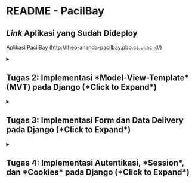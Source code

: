 # README - PacilBay

## *Link* Aplikasi yang Sudah Dideploy
[Aplikasi PacilBay](http://theo-ananda-pacilbay.pbp.cs.ui.ac.id/) (http://theo-ananda-pacilbay.pbp.cs.ui.ac.id/)

<details>
  <summary><h2>Tugas 2: Implementasi *Model-View-Template* (MVT) pada Django (*Click to Expand*)</h2></summary>

### Langkah-langkah Implementasi Aplikasi Berbasis Django

1. **Menyiapkan *development environment*:**
   - Menginstal Python, Django, dan *dependencies* yang dibutuhkan.
   - Membuat *virtual environment* supaya aplikasi tidak bentrok dengan versi lain.

2. **Membuat Proyek Django:**
   - Menjalankan `django-admin startproject pacilbay` untuk membuat proyek baru.
   - Menyesuaikan pengaturan di `settings.py`, seperti konfigurasi *database*, `INSTALLED_APPS`, *allowed host* untuk mengizinkan `localhost` dan PWS mengakses aplikasi.

3. **Membuat Aplikasi Django:**
   - Menjalankan `python manage.py startapp *main*` untuk membuat aplikasi `main` di dalam proyek.
   - Menambahkan aplikasi *main* ke dalam `INSTALLED_APPS` di `settings.py`.

4. **Membuat *Template* HTML:**
   - Membuat *HTML file* di folder `templates` untuk mengatur *view frontend*.
   - Menggunakan *template variables* untuk menampilkan nilai dari variabel yang akan dibuat di `views.py`.

5. **Membuat Model (`models.py`):**
   - Merancang model data dengan membuat *field* pada model di `models.py`.
   - Menjalankan perintah `python manage.py makemigrations` dan `python manage.py migrate` untuk merefleksikan perubahan model ke *database*.

6. **Membuat Views (`views.py`):**
   - Mengimpor fungsi render dari `django.shortcuts` dan menambhakan fungsi `show_main` yang berisi *dictionary* data untuk dikirimkan ke *HTML file*.
   - Menghubungkan views dengan *template HTML* yang akan dirender.

7. **Mengatur *URL Routing* (`urls.py`):**
   - Mengatur *routing *URL** di `urls.py` untuk menambahkan *path* ke aplikasi *main*.
   - Memastikan setiap *view* memiliki *URL *pattern** yang sesuai.

8. **Melakukan *Deployment*:**
    - Membuat proyek baru di *Pacil Web services* (PWS).
    - Mengonfigurasi `settings.py` untuk menambahkan *URL deployment* PWS ke `ALLOWED_HOSTS`.
    - Melakukan *add, commit*, dan *push* ke PWS.

### Bagan *Request* *Client* ke Web Aplikasi Django

```mermaid
graph TD;
    Client -->|Request| *url*s.py;
    *url*s.py -->|Maps *URL*| views.*py*;
    views.py -->|Handles Logic| models.py;
    viewspy* -->|R*enders* *Template*| *template*s;
    models.py -->|Access *Data| *Database**;
    *Database* -->|Returns Data| models.py;
    models.py -->|Returns Data| views.py;
    *template*s -->|DisplaysResponse*| *Client*;
```
**Penjelasan Bagan:**
    - `urls.py`: Menghubungkan *URL* yang diminta ke aplikasi dan data yang tersedia di views.py.
   - `views.py`: Menampung *template variables* untuk menampilkan nilai dari variabel yang sudah dibuat dalam `context`, dan akan di-*render* di halaman HTML.
   - `models.py`: Berisi model data dan menghubungkan ke *database*. `models.py` digunakan oleh `views.py` untuk mengambil dan mengolah data dari variabel yang sudah dibuat.
   - *Template* (HTML): Mengatur tampilan halaman web. *HTML file* akan di-*render* oleh `views.py` dan dikirim sebagai respons ke *client*.

### Fungsi **Git** dalam Pengembangan Perangkat Lunak
Git adalah *control version software* untuk mengelola dan melacak perubahan dalam *source code* selama pengembangan *software*. Fungsi utama git:

1. sebagai ***control version*** yang melacak setiap perubahan yang dibuat di dalam *source code* sehingga *developer* bisa kembali ke versi sebelumnya;
2. sebagai **sarana kolaborasi** karena memungkinkan beberapa *developer* bekerja di berbagai fitur atau memperbaiki bug tanpa mengganggu pekerjaan *developer* lain melalui *branch*.
3. sebagai ***development environment*** melalui *branching* dan *merging* sehingga *developer* bisa membuat cabang untuk pengembangan fitur atau *bug fixing* kemudian menggabungkannya ke *main branch* setelah dites.
4. menjaga **keamanan dan *backup*** karena bisa menyimpan *history* di *remote repository* seperti GitHub, GitLab, dll sehingga mengurangi risiko kode hilang.

### Alasan Menggunakan Django sebagai *Framework* Awal dalam Pembelajaran
1. **Framework Lengkap**
      Django adalah *full-stack *framework** yang menyediakan semua yang dibutuhkan *developer* seperti *Object-Relational Mapping* (ORM), *template engine*, *form handling*, dan *routing*.
2. **Arsitektur MTV (Model-Template-View)**
      Arsitektur *Model-Template-View* (MTV) memudahkan *developer* memahami arsitektur aplikasi web.
3. **Keamanan Terjaga**
      Django menyediakan *middleware* yang otomatis melindungi aplikasi dari *Cross-Site *Request* Forgery* (CSRF) dan juga memiliki mekanisme untuk mencegah *Cross-Site Scripting* (XSS) dengan secara otomatis meng-*escape* output HTML.
4. **Community Support**
      Django memiliki *komunitas* yang besar dan dokumentasi yang lengkap sehingga *beginner friendly :D*

*###* Mengapa Model pada Django Disebut sebagai ORM?
Model pada *Django disebut sebagai* ORM (*Object-Relational Mapping*) karena terdapat *interface* antara model di Python (class) dengan *relational *database** (tabel). Denganprinsip* ini*,* *developer* bisa bekerja menggunakan *database* dengan konsep *object-oriented* tanpa harus membuat query SQL manual. Django ORM mengubah operasi *Create, Read, Update, Delete* (CRUD) di OOP Python ke *query SQL* yang bersifat *connected* dengan *database*, sehingga memudahkan interaksi aplikasi dengan data.
</details>

<details>
  <summary><h2>Tugas 3: Implementasi Form dan Data Delivery pada Django (*Click to Expand*)</h2></summary>

### Langkah-langkah Implementasi Form dan Data Delivery pada Django
1. **Membuat Kerangka *Views* dengan Skeleton**
   Saya membuat kerangka *views* (skeleton) supaya desain web konsisten dan mengurangi *redundant code*. 
   - Buat direktori `templates` di folder utama, buat file `base.html` sebagai kerangka yang akan dipakai untuk semua halaman web di aplikasi-aplikasi lain.
   - Isi `base.html` dengan sintaks HTML dan *Django *template* tags* `{% block meta %}` dan `{% block content %}` untuk bagian-bagian yang bisa diubah oleh *template* turunan di aplikasi-aplikasi lain.
   - Buka `settings.py`, tambahkan direktori `templates` (`'DIRS': [BASE_DIR / 'templates']`) ke dalam variabel `TEMPLATES` supaya *template* yg sudah dibuat dikenali Django.
2. **Mengubah *Primary Key* dari *Integer* Menjadi UUID**
   Untuk meningkatkan keamanan aplikasi, kita ubah *primary key* di model dari tipe data *integer* menjadi UUID (*Universally Unique Identifier*).
   - Pada `models.py` di aplikasi `main`, impor modul `uuid` dan ubah *primary key* menjadi UUIDField.
   - Menjalankan `makemigrations` dan `migrate` supaya perubahan yang kita lakukan disimpen di *database*.
3. **Membuat *Form Input Data***
   - Buat *file* `forms.py` di direktori *main*, dan buat `ModelForm` untuk model `ProductEntry`.
   - Buat *field* yang akan digunakan dalam *form* seperti `product_name`, `price`, `product_description`, dan `available_qty`.
   - Di `views.py`, buat fungsi `create_mood_entry` untuk menampilkan *form* dan menyimpan data baru saat *form* di-*submit* dan mereturn respons html ke *template* `create_product_entry`.
   - Validasi *form* menggunakan *function* `form.is_valid()` dan simpan data dengan *function* `form.save()`.
4. **Menampilkan Data di Halaman Web**
   - Ambil semua objek dari model `ProductEntry` dengan menambahkan *function* `ProductEntry.objects.all()` dan kirim ke *template* melalui *context* yang sudah dibuat sebelumnya. --> *function* ini akan di-*return* dengan html di *template* `main`.
   - Pada `main.html`, kita gunakan *looping* `{% for ... %}` untuk menampilkan data dalam bentuk tabel. 
   - Pada `main.html`, kita tambahkan juga tombol untuk mengakses halaman *form input* data baru.
5. **Mengembalikan Data dalam Bentuk XML dan JSON (dan berdasarkan ID)**
   - Di `views.py`, buat fungsi `show_xml` untuk mengambil semua data dari model `MoodEntry`
   - Gunakan *serializers* Django untuk mengubah data menjadi format XML.
   - Buat juga buat versi jsonnya :)
   - Buat fungsi `show_xml_by_id` dan `show_json_by_id` di views.py untuk *mereturn* data berdasarkan id yang sudah difilter sebagai parameter. --> variabel data diubah dari *all* menjadi `ProductEntry.objects.filter(pk=id)`
6. **Menambahkan *URL *Pattern*s***
   - Tambahkan *path* untuk setiap fungsi *view* baru di variabel `urlpatterns` supaya bisa diakses di browser.
   - Mengecek apakah data bisa diambil dengan benar menggunakan *postman* (screenshoot terlampir di bawah)
Setelah melalui 6 langkah ini, kita bisa membuat form, menyimpan data, menampilkan data, dan *mereturn* data dalam format XML atau JSON di Django

### Mengapa kita memerlukan data delivery dalam pengimplementasian sebuah *platform*?
- Memungkinkan kita berinteraksi secara *real time* dengan *platform*
   Dengan menggunakan *data delivery*, kita bisa mengisi *form*, mengklik tombol, dan melakukan *search*. Data yang di-*input* dalam kegiatan-kegiatan tersebut harus dikirim ke *server* untuk diproses melalui peran *data delivery*. Melalui *data delivery* ini, kita bisa membuat interaksi menjadi lebih interaktif dan dinamis.

- Memunkinkan kita menerima data yang terbaru
   *Data delivery* memastikan bahwa data yang kita terima di *platform* selalu yang terbaru. Data yang realtime sangat dibutuhkan untuk aplikasi berita, cuaca, harga saham, dll yang membutuhkan data real time.

Contoh:
Saat *user* *login* ke *platform*, kredensial kita (misal *username* dan *password*) dikirim ke *server* untuk diverifikasi. Pengiriman tersebut membutuhkan *data delivery* pada *platform*. Tanpa *data delivery*, *user* tidak bisa melakukan *login* dan mengakses akun.

### mana yang lebih baik antara XML dan JSON?
JSON (*JavaScript Object Notation*) dan XML (*eXtensible Markup Language*) adalah format yang digunakan untuk pertukaran data antara *server* dan *client* dalam pengembangan aplikasi. Masing-masing memiliki kelebihan dan kekurangan, tapi JSON dianggap lebih baik daripada XML. Kenapa JSON lebih populer dibandingkan XML?

| Kriteria     | JSON     | XML |
|--------------|-----------|------------|
| Keterbacaan | JSON punya struktur yang lebih ringkas dan mudah dibaca manusia. JSON ditulis dalam format *key-value pairs* sehingga lebih mudah dipahami dan dikelola. | XML menggunakan *opening tag* dan *closing tag* untuk elemen datanya sehingga dokumennya lebih panjang dan lebih sulit dibaca. XML cenderung lebih *verbose* karena harus menggunakan banyak *markup* untuk menulis data.      |
| Ukuran data      | Karena JSON lebih ringkas, ukuran datanya juga lebih kecil dibanding XML. Karena lebih ringkas, lebih sedikit data yang harus dikirim melalui jaringan, sehingga dapat mengurangi waktu *loading* dan penggunaan *bandwidth*. | XML memiliki *overhead* yang lebih besar karena memerlukan *opening tag* dan *closing tag* untuk setiap elemen, yang dapat memperbesar ukuran *file*.        |
| *Compatibility* dengan JavaScript      | JSON adalah format yang berasal dari JavaScript, sehingga kompatibel dengan JavaScript. JSON dapat diubah menjadi objek JavaScript tanpa perlu *parser* lagi.   | XML membutuhkan *parser* untuk mengubah data menjadi objek JavaScript, sehingga lebih lambat dan kompleks.       |
| Keamanan      | JSON lebih aman terhadap serangan seperti *XML External Entity* (XXE) *attack* dibandingkan XML.   | XML lebih rentan terhadap berbagai jenis serangan karena kompleksitas dan fitur-fiturnya seperti DTD (*Document Type Definition*).        |

### Fungsi dari method is_valid() pada *form* Django
1. **Fungsi is_valid() pada Django Form**
   - Fungsi `is_valid()` memeriksa apakah data yang diterima dari *user* (melalui metode POST) memenuhi semua persyaratan yang sudah dibuat dalam form. Jika semua data valid, fungsi akan me-*return* nilai `True`. Jika ada data yang tidak valid, akan me-*return* `False`.
   - Fungsi `is_valid()` juga mengisi atribut `cleaned_data`. Ketika `is_valid()` bernilai `True`, Django akan membersihkan (*sanitize*) data *input* lalu me-*pass* ke dalam atribut `cleaned_data` pada objek *form*. 
   - Jika `is_valid()` mengembalikan `False`, Django akan mengisi atribut `errors` pada objek *form*. Atribut `errors` akan berisi informasi tentang kesalahan validasi yang terjadi pada setiap *field* di *form*.
2. **Mengapa Kita Membutuhkan *Method* is_valid()?**
   - `is_valid()` membantu kita menjaga integritas data karena sudah pasti semua semua data yang disimpan dalam sistem memenuhi persyaratan dan aturan validasi. --> ga mungkin ada data yang tidak lengkap atau formatnya salah.
   - `is_valid()` mencegah serangan keamanan seperti *SQL Injection* atau *Cross-Site Scripting* (XSS) dengan memastikan bahwa data *input* sudah disanitasi sebelum diproses atau disimpan dalam *database*.
   - Tanpa validasi `is_valid()`, data yang tidak valid bisa menyebabkan *error* di aplikasi. Misalnya *user* memasukkan *string* teks ke *field* yang seharusnya menerima *int*.

### Mengapa kita membutuhkan `csrf_token`?
`csrf_token` (*Cross-Site *Request* Forgery token*) adalah mekanisme keamanan saat ada *request form* dan HTTP POST *request*. Token ini melindungi aplikasi web dari serangan *Cross-Site *Request* Forgery* (CSRF) yaitu serangan di mana *attacker* memanipulasi **user** untuk mengirim *request* yang aneh-aneh tanpa diketahui *user*.
1 ***Mengapa *Kita* Membutuhkan `csrf_token` saat Membuat *Form* di *Django*?**
   **CSRF attack** terjadi ketika *attacker* mensabotase *session untuk* melakukan **action** yang tidak diinginkan atas nama *user* tersebut (misalnya *mengubah* *password**,** melakukan transaksi keuangan, dll). `csrf_token` dihasilkan secara *random* dan unik, ditambahkan ke setiap *form* yang memerlukanPOST* (seperti **form** *login*, registrasi, dan *update* data). Sehingga, *attacker* tidak bisa mensabotase *session* tsb. Jika token CSRF tidak valid atau tidak ada, *request* tersebut dianggap mencurigakan dan akan ditolak oleh Django.

2. **Apa yang Dapat Terjadi Jika Kita Tidak Menambahkan `csrf_token` pada *Form* Django?**
   - *Attacker* bisa mengirim *request* berbahaya yang mengirimkan POST *request* ke aplikasi web tanpa sepengetahuan *user*. Jika *user* telah masuk ke aplikasi tersebut, *session* akan digunakan untuk mengautentikasi *request* tersebut.
   - Dengan menggunakan sesi tersebut, *attacker* bisa memanipulasi data, melakukan transaksi, menghapus akun, atau melakukan tindakan lain yang berdampak pada *user* atau sistem.
   - CSRF *attack* dapat mengakibatkan hilangnya data *user*, membocorkan informasi sensitif, dll.
3. **Bagaimana hal tersebut dapat dimanfaatkan oleh *attacker*?**
   - *Attacker* bisa membuat web palsu/email *phishing* yang mengandung *form* HTML atau link berbahaya. Saat *user* masuk ke aplikasi atau mengklik *link* atau mengirim *form*, POST *request* akan dikirim ke *server* menggunakan sesi *user* tersebut.
   - Dengan menggunakan JavaScript atau *hidden element*, *attacker* bisa mengirim data secara otomatis ke aplikasi web target saat *user* reload *webpage* atau melakukan tindakan tertentu (seperti mengklik tombol).
   - Karena permintaan datang dari sesi *user* yang sah, *server* akan mempercayai permintaan tersebut dan menganggap bahwa itu berasal dari *user* yang sah.

### Mengakses keempat *URL* di poin 2 menggunakan Postman
![Screenshot 2024-09-11 193747](https://github.com/user-attachments/assets/ef05be18-d46f-4715-b180-16d83ea98389)
![Screenshot 2024-09-11 193831](https://github.com/user-attachments/assets/584b80e5-c78f-411d-9566-de859f4e3f06)
![Screenshot 2024-09-11 193842](https://github.com/user-attachments/assets/97965ca8-d866-4fd7-9b5d-95f071e0521b)
![Screenshot 2024-09-11 193851](https://github.com/user-attachments/assets/f339cb68-be38-4705-8390-a2217159ba9b)


</details>
<details>
  <summary><h2>Tugas 4: Implementasi Autentikasi, *Session*, dan *Cookies* pada Django (*Click to Expand*)</h2></summary>

### Langkah-Langkah Implementasi Autentikasi, *Session*, dan *Cookies* pada Django
Pada tugas ini, kita akan membangun sistem registrasi dan autentikasi *user* pada aplikasi Django yang telah dibuat. Dengan adanya sistem ini, *user* harus memiliki akun yang valid untuk mengakses halaman utama aplikasi dan hanya dapat melihat data yang terkait dengan akun mereka.

Dalam mengimplementasikan Autentikasi, *Session*, dan *Cookies* pada Django untuk memenuhi *checklist* Tugas 4, terdapat 6 langkah utama yang perlu dilakukan:

1. **Membuat Form untuk Registrasi dan Fungsi yang meng*handle* tugas tersebut**
   -  Pertama, kita akan mengimport modul `UserCreationForm` dan `messages` dari Django untuk membuat form registrasi dan menampilkan pesan notifikasi.
   - Kemudian, kita akan membuat fungsi `register` untuk meng*handle* *user* yang akan melakukan registrasi akun. Fungsi ini memiliki 6 fungsi utama:
      1. Menampilkan form registrasi saat pertama kali diakses.
      2. Memproses *data form* ketika *user* mengirimkan data.
      3. Memvalidasi data yang dimasukkan *user*.
      4. Menyimpan *data* *user* baru ke dalam *database*.
      5. Menampilkan pesan sukses jika pendaftaran berhasil.
      6. Mengarahkan *user* ke halaman *login*.
   - Setelah membuat fungsi `register`, kita akan membuat *template* `register.html` sebagai tampilan form registrasi. Pada *template* tersebut, kita menggunakan tag `{{ form.as_table }}` untuk menampilkan *field-field* form secara otomatis.
   - Terakhir, kita akan menambahkan *URL* *Pattern* di `urls.py` sehingga *user* bisa mengakses halaman `/register` dan melakukan registrasi dengan fungsi `register`.
2. **Membuat *Login Form***
   - Pertama, kita akan mengimpor modul `AuthenticationForm`, `authenticate`, dan `login` dari Django untuk meng*handle* proses autentikasi.
   - Setelah itu, kita akan membuat fungsi `login_user` untuk meng*handle* *user* yang akan melakukan *login* ke aplikasi. Fungsi ini memiliki 5 fungsi utama:
      1. Memproses data *login form*.
      2. Memvalidasi data *login*.
      3. Melakukan autentikasi *user*.
      4. Membuat *session* untuk *user* yang berhasil *login*.
      5. Mengarahkan *user* ke halaman utama (aplikasi *main*).
   - Setelah membuat fungsi `login_user`, kita akan membuat *template* `login.html` sebagai tampilan halaman *login*. 
   - Terakhir, kita akan menambahkan *URL* *Pattern* di `urls.py` sehingga *user* bisa mengakses halaman `/login` dan melakukan autentikasi dengan fungsi `login_user`.
3. **Membuat Fungsi *Logout***
   - Pertama, kita akan mengimpor modul `logout` dari Django untuk meng*handle* proses *logout*.
   - Setelah itu, kita akan membuat fungsi `logout_user` untuk meng*handle* *user* yang akan melakukan *logout*. Fungsi ini memiliki 3 fungsi utama:
      1. Menghapus *user* *session* yang sedang aktif.
      2. Mengarahkan *user* ke halaman *login*.
      3. Hapus *cookie* `last_login`.

   - Setelah membuat fungsi `logout_user`, kita akan membuat tombol *logout* pada halaman utama dan menghubungkannya dengan fungsi `logout_user`. 
   - Terakhir, kita akan menambahkan *URL* *Pattern* di `urls.py` sehingga *user* bisa mengakses halaman `/logout` dan mengakses fungsi `login_user`.

4. **Merestriksi Akses Halaman Utama**
   
   Kita hanya ingin halaman utama dapat diakses oleh *user* yang sudah melakukan *login*. Oleh sebab itu, kita perlu melakukan restriksi akses ke halaman utama terbatas kepada *user* yang sudah melakukan *login*. Kita akan menggunakan *decorator* `login_required` pada fungsi `show_main` yang sudah dibuat sebelumnya untuk memastikan hanya *user* yang sudah *login* yang dapat mengakses halaman utama.

5. **Menggunakan *Cookies* untuk Menyimpan Data *Login* Terakhir**
   - Kita akan menyimpan data *login* terakhir dengan menambahkan kode `response.set_cookie('last_login', str(datetime.datetime.now()))` di fungsi `login_user` untuk menyimpan waktu *login* terakhir dalam bentuk *cookie* saat *user* berhasil *login*.
   - Setelah menyimpan data *login* terakhir, kita akan menampilkannya pada halaman utama dengan cara menambahkan informasi *cookie* `last_login : *request*.COOKIES['last_login']` pada `context` di `views.py` lalu memanggil nilainya di halaman utama (`main.html`)
   - Kita juga akan menghapus *cookie* saat *user* *logout* dengan menambahkan kode `response.*delete_cookie*('last_login')` di fungsi `logout_user`

6 ***Menghubungkan *Model* `ProductEntry` dengan `User`**

   Kita ingin seorang **user* hanya* melihat *product* *entries* yang telah dibuat sendiri. Oleh karena itu, kita perlu menghubungkan model `ProductEntry` dengan `User dengan* cara*:*
   - Tambah *field* `user` yang bertipe `ForeignKey` pada model `ProductEntry`  untuk menghubungkan setiap entri *product* dengan *user* yang membuatnya.
   - Setelah membuat *field* `user`, kita akn mengubah fungsi `create_product_entry` untuk menyimpan *user* yang sedang *login* sebagai pemilik entri mood dengan meset variabel *user* di model `ProductEntry` dengan menambahkan kode `product_entry.user = *request*.user`
   - Selanjutnya, kita akan memfilter data `ProductEntry` supaya hanya menampilkan entri *product* yang dimiliki oleh *user* yang sedang *login* dengan mengubah variabel `product_entries` di fungsi `show_main` *yang* awalnya bernilai `MoodEntry.objects.all()` menjadi `MoodEntry.objectsfilter*(u*ser*=request.user)`
   - Setelah membuat perubahan pada model `ProductEntry*`, kita melakukan* migrasi untuk memperbarui struktur *database*.

### Perbedaan antara `HttpResponseRedirect()` dan `redirect()`
|Kriteria*     | `*HttpResponseRedirect*()`     | `redirect()` |
|--------------|-----------|------------|
| *Level of abstraction*|Merupakan *low level function* sehingga *developer* bisa memiliki kontrol yang lebih besar untuk pengaplikasian fungsi tersebut. `HttpResponseRedirect()` bisa mengatur atribut-atribut *HTTP respons* (misalnya *status code*, *header*, *cookie*, dll). | Merupakan *high level function* yang merupakan *shortcut* dari `HttpResponseRedirect()`. `redirect()` menyederhanakan proses pembuatan objek `HttpResponseRedirect` karena secara otomatis mengatur *status code* dan *header* yang biasanya digunakan untuk *redirect*.|
| Penggunaan | Biasanya digunakan dalam situasi yang memerlukan *HTTP response *custom*ization* yang lebih detail. Contoh: ketika mau mengatur *status code* yang berbeda (misal, 301 untuk *redirect permanen*) atau menambahkan *header *custom**. | Biasanya lebih sering dipakai karena lebih mudah digunakan dan cukup fleksibel untuk kebutuhan *redirect* (tanpa situasi khusus/*customization*). |
| Contoh Penggunaan | <pre lang="python">from django.http import HttpResponseRedirect<br># Menggunakan HttpResponseRedirect()<br>def my_view(request):<br>    response = HttpResponseRedirect('/success/')<br>    response['Location'] = 'https://example.com'  # Mengatur lokasi *redirect* secara manual<br>    return response</pre>| <pre lang="python">from django.shortcuts import redirect <br># Menggunakan redirect()<br>def my_view(request):<br>    return redirect('success')  # Menggunakan *URL* name</pre>|
| Kapan sebaiknya digunakan?| <li>Ketika perlu mengontrol secara detail *status code* atau *header response*</li><li>Ketika mau melakukan *redirect* ke *URL* yang tidak didefinisikan dalam `URLconf`. |  <li>Ketika mau melakukan *redirect* sederhana ke *URL* yang sudah didefinisikan di `URLconf`.</li><li>Ketika tidak melakukan *customization HTTP respons* yang kompleks</li>|

Secara garis besar, `redirect()` lebih banyak digunakan karena lebih mudah dibaca, lebih terintegrasi dengan Django, dan lebih fleksibel. Tapi, `HttpResponseRedirect()` tetap berguna ketika perlu melakukan *redirect* permanen (301), *header *custom*ization*, dan *redirect* ke *URL* eksternal.

### Cara kerja penghubungan model `ProductEntry` dengan `User`
Dalam Django, kita menghubungkan satu model dengan model lainnya untuk merepresentasikan hubungan antara data. Dalam kasus ini, kita mau menghubungkan model `ProductEntry` dan `User` karena kita ingin mengetahui siapa yang membuat entri *product* tersebut. Hubungan ini disebut **relasi** atau hubungan antar model.

Pada penghubungan model, kita menggunakan `ForeignKey`. `ForeignKey` adalah tipe *field* dalam Django yang digunakan untuk membuat hubungan *one-to-one* atau *one-to-many* antara dua model. Dalam kasus `ProductEntry` dan `User`, `ForeignKey` akan membuat sebuah kolom tambahan dalam tabel `ProductEntry` yang berisi ID dari *user* yang bersangkutan. Sehingga, setiap entri *product* akan menunjuk ke satu *user* tertentu (yang membuatnya).

**Cara Kerja Penghubungan `MoodEntry` dengan `User`**
1. Tambah *Field* `user` pada model `ProductEntry`
   
   Di file `models.py`, kita tambahkan *field* `user` dengan tipe `ForeignKey` ke model `MoodEntry`.
   <pre lang="python">
      from django.db import models
      from django.contrib.auth.models import *User*

      class MoodEntry(models.Model):
         *user* = models.ForeignKey(User, on_delete=models.CASCADE)
         # ... dst
   </pre>
   
2. Atur parameter `on_delete`
   Parameter `on_delete` berfungsi untuk mengatur apa yang terjadi pada data ketika objeknya dihapus. Kita akan assign nilai parameter dengan `models.CASCADE` berarti jika *user* dihapus, maka semua entri *product* yang terkait dengan *user* tersebut juga akan dihapus.
3. Simpan perubahan
   Setelah melakukan perubahan pada model, kita akan menjalankan perintah `python manage.py makemigrations` dan `python manage.py migrate` untuk membuat dan menerapkan perubahan pada *database*.

### Implementasi *authentication* dan *authorization* saat *user* *login* dalam Django
1. Perbedaan *authentication* dan *authorization*, apakah yang dilakukan saat *user* *login*

   | Kriteria | Authentication | Authorization |
   |--------------|-----------|------------|
   | Definisi| Proses verifikasi identitas *user*. Menjawab pertanyaan "**Siapa** kamu?" | Proses pemberian izin kepada *user* yang sudah terverifikasi untuk mengakses *resources* atau melakukan *request*. Menjawab pertanyaan "**Apa yang boleh** kamu lakukan?".|
   | Tujuan| Memastikan bahwa *user* adalah orang yang dia klaim (benar-benar dia)| Mengontrol akses ke bagian-bagian sistem yang berbeda berdasarkan *role* *user*|
   | Mekanisme | Biasanya menggunakan kredensial seperti *username* dan *password*, biometrik (sidik jari, wajah), token, atau OTP (*One-Time Password*)| Menggunakan kebijakan akses seperti *role-based access control* (RBAC) atau *attribute-based access control* (ABAC)|
   | Contoh| Memasukkan *username* dan *password* untuk masuk ke akun email, misalnya *login* ke SCELE | Jika *user* memasukkan *username* dan *password* yang terasosiasi dengan *role* dosen, maka ia bisa membuat course baru, sedangkan jika *user* memasukkan *username* dan *password* yang terasosiasi dengan *role* mahasiswa, maka ia tidak bisa membuat course baru|
   | Implementasi| Kebanyakan menggunakan *library* atau *framework* autentikasi yang sudah jadi| Biasanya diimplementasikan dengan menggunakan *role*, *permission*, atau kebijakan yang lebih *custom* |
   | Urutan Proses| Biasanya dilakukan duluan sebelum otorisasi| Dilakukan setelah autentikasi berhasil|
2. Bagaimana Django mengimplementasikan kedua konsep tersebut
   - Autentikasi di Django
      1. Model `User`: Django memiliki model `User` bawaan yang menyimpan informasi dasar seperti *username*, *password*, email, dll. Kita juga bisa meng-*custom* model tersebut.
      2. Form autentikasi: Django menyediakan form `AuthenticationForm` yang bisa digunakan untuk meng*handle* *login* *user*. Form ini memeriksa apakah *username* dan *password* yang dimasukkan cocok dengan data yang ada di *database*.
      3. *Middleware*: Berfungsi untuk memeriksa apakah *user* sudah melakukan *login* atau belum. Jika belum, *user* akan diarahkan ke halaman *login*.
      4. *Session*: Django menggunakan *session* untuk menyimpan informasi tentang *user* yang sedang *login*, sehingga sistem dapat mengetahui siapa yang sedang berinteraksi dengan aplikasi.

   - Otorisasi di Django
      1. *Permission*: Kita bisa membuat *permission* (izin) yang spesifik untuk setiap model atau *action*. Misal, kita bisa memberikan izin `delete_product` untuk menghapus produk bagi *role* admin.
      2. *Group*: Kita bisa mengelompokkan *permission* ke dalam *group*. Contoh: *group* "client" memiliki *permission* "add_to_cart", "buy_items",dan* "delete_from_cart".      
      3*. *Custom* *Permission*: Kita bisa membuat *permission* *custom* untuk kebutuhan spesifik.

### Peran *cookies* dalam mengingat* *user* yang telah *login*, keamanan *cookies*
1. Bagaimana Django mengingat* *user* yang telah *login*?
   Django menggunakan sistem *session* untuk mengingat *user* yang telah *login*. 
   
   - Pembuatan *Session*
      Ketika *user* berhasil *login*, Django akan membuat sebuah *session* yang unik untuk *user* tersebut. *Session* ini akan disimpan di server, bukan di browser pengguna. Setiap *session* memiliki *session* ID yang unik. *Session* ID tersebut akan dikirimkan ke browser *user* melalui *cookie*.
   - *Cookie* *Session* *ID*
      Browser *user* akan menyimpan *cookie* *session* *ID* yang sudah dibuat saat *user* *login*. Setiap kali *user* mengirim *request* ke server, *cookie* *session* *ID* ini akan ikut dikirim dalam *header* *request*.
   - Pencocokan *Session*
      Django akan memeriksa *cookie* *session* *ID* yang dikirim oleh browser. Jika *session* *ID* valid, Django akan mengambil data *session* dari server dan mengidentifikasi bahwa* *user** tersebut sudah *login*. Namun, jika *request* tidak mengandung *session ID* atau *session ID* tidak valid, django akan mengidentifikasi bahwa *user* tersebut belum *login* dan menolak *request* yang dikirim*.
*2*. Kegunaan lain dari *cookies* dan keamanan *cookies*
   - Meningkatkan *user* *experience*      
      Dengan menggunakan *cookies*, *website* bisa mengingat pengaturan *user* (misal: *font* *size, color* *theme*, atau *page layout*). 
   - Analisis Web
      *Cookies membantu* melacak perilaku *user* di website (misal: halaman yang* sering *dikunjungi*, durasi, pola *click*, dll)
   - Iklan
      *Cookies* dapat digunakan oleh perusahaan pengiklan untuk membuat *user profile* berdasarkan minatdan* perilaku *user* di berbagai website. *User profile* ini kemudian digunakan untuk menampilkan iklan yang relevan dengan minat pengguna.
3. Apakah semua *cookies* aman digunakan?
   Tidak semua *cookies* aman digunakan. Meskipun *cookies* memiliki banyak manfaat, terdapat beberapa risiko antara lain:
   - *Cookies* bisa dipakai untuk melacak aktivitas *user* sehingga memungkinkan pihak tertentu membuat profil rinci tentang minat dan kebiasaan pengguna. Hal ini bisa saja merupakan pelanggaran privasi.
   - Jika *cookies* tidak dikelola dengan aman, data yang tersimpan bisa dicuri. Hal ini menyebabkan informasi sensitif (misal kata sandi, informasi kartu kredit, dll) bisa bocor.
   - *Cross-Site Scripting* (XSS). *Cookies* bisa digunakan untuk melakukan XSS, di mana *attacker* menyuntikkan skrip ke dalam situs web yang kemudian dieksekusi di browser pengguna.
   - *Cookie* Poisoning untuk memodifikasi isi *cookie* untuk menipu server.
</details>